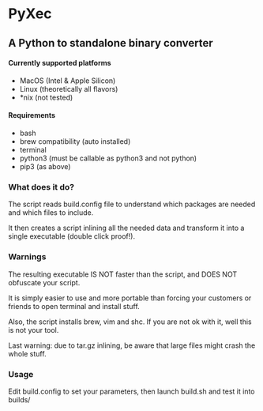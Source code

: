 # PyXec
## A Python to standalone binary converter

#### Currently supported platforms
- MacOS (Intel & Apple Silicon)
- Linux (theoretically all flavors)
- *nix (not tested)

#### Requirements
- bash
- brew compatibility (auto installed)
- terminal
- python3 (must be callable as python3 and not python)
- pip3 (as above)

### What does it do?

The script reads build.config file to understand which packages are needed and which files to include.

It then creates a script inlining all the needed data and transform it into a single executable (double click proof!).

### Warnings

The resulting executable IS NOT faster than the script, and DOES NOT obfuscate your script.

It is simply easier to use and more portable than forcing your customers or friends to open terminal and install stuff.

Also, the script installs brew, vim and shc. If you are not ok with it, well this is not your tool.

Last warning: due to tar.gz inlining, be aware that large files might crash the whole stuff.

### Usage
Edit build.config to set your parameters, then launch build.sh and test it into builds/